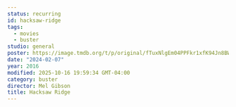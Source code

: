 ```yaml
---
status: recurring
id: hacksaw-ridge
tags:
  - movies
  - buster
studio: general
poster: https://image.tmdb.org/t/p/original/fTuxNlgEm04PPFkr1xfK94Jn8BW.jpg
date: "2024-02-07"
year: 2016
modified: 2025-10-16 19:59:34 GMT-04:00
category: buster
director: Mel Gibson
title: Hacksaw Ridge
---
```

